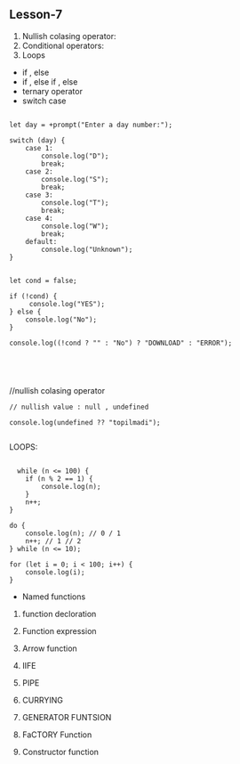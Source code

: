 ## Lesson-7

1. Nullish colasing operator:
2. Conditional operators:
3. Loops 




- if , else
- if , else if , else
- ternary operator
- switch case 

```

let day = +prompt("Enter a day number:");

switch (day) {
    case 1:
        console.log("D");
        break;
    case 2:
        console.log("S");
        break;
    case 3:
        console.log("T");
        break;
    case 4:
        console.log("W");
        break;
    default:
        console.log("Unknown");
}


let cond = false;

if (!cond) {
     console.log("YES");
} else {
    console.log("No");
}

console.log((!cond ? "" : "No") ? "DOWNLOAD" : "ERROR");





```

//nullish colasing operator

```
// nullish value : null , undefined

console.log(undefined ?? "topilmadi"); 


```

LOOPS:

```
 
  while (n <= 100) {
    if (n % 2 == 1) {
        console.log(n);
    }
    n++;
}

do {
    console.log(n); // 0 / 1
    n++; // 1 // 2
} while (n <= 10);

for (let i = 0; i < 100; i++) {
    console.log(i);
}

```


- Named functions
1. function decloration
2. Function expression 
3. Arrow function 

4. IIFE 
5. PIPE
6. CURRYING
7. GENERATOR FUNTSION
8. FaCTORY Function
9. Constructor function



